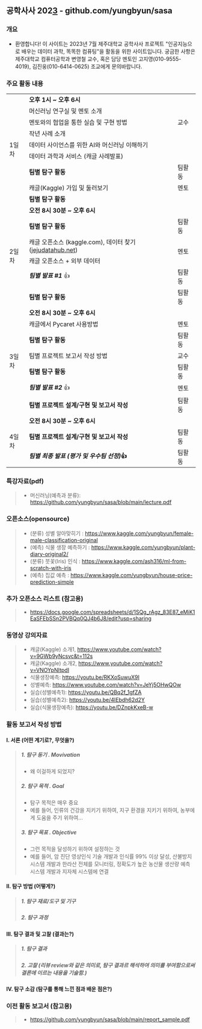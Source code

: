 ## 공학사사 202[3](https://onlinemarkdowneditor.dev/) - github.com/yungbyun/sasa

### 개요
* 환영합니다! 이 사이트는 2023년 7월 제주대학교 공학사사 프로젝트 "인공지능으로 배우는 데이터 과학, 똑똑한 컴퓨팅"을 활동을 위한 사이트입니다. 궁금한 사항은 제주대학교 컴퓨터공학과 변영철 교수, 혹은 담당 멘토인 고지영(010-9555-4019), 김진웅(010-6414-0625) 조교에게 문의바랍니다. 

### 주요 활동 내용
<table>
    <tbody>
        <tr>
            <td rowspan="9">
                1일차
            </td>
            <td colspan="2">
                <strong>오후&nbsp;1시&nbsp;~&nbsp;오후&nbsp;6시&nbsp;</strong>
            </td>
        </tr>
        <tr>
            <td>
                머신러닝 연구실 및 멘토 소개
            </td>
            <td rowspan="3">
                교수
            </td>
        </tr>
        <tr>
            <td>
                멘토와의 협업을 통한 실습 및 구현 방법&nbsp;
            </td>
        </tr>
        <tr>
            <td>
                작년 사례 소개
            </td>
        </tr>
        <tr>
            <td>
                데이터 사이언스를 위한 AI와 머신러닝 이해하기&nbsp;
            </td>
            <td>
                &nbsp;
            </td>
        </tr>
        <tr>
            <td>
                데이터 과학과 서비스 (캐글 사례발표)
            </td>
            <td>
                &nbsp;
            </td>
        </tr>
        <tr>
            <td>
                <strong>팀별 탐구 활동</strong>
            </td>
            <td>
                팀활동
            </td>
        </tr>
        <tr>
            <td>
                캐글(Kaggle)&nbsp;가입 및 둘러보기
            </td>
            <td>
                멘토
            </td>
        </tr>
        <tr>
            <td>
                <strong>팀별 탐구 활동</strong>
            </td>
            <td>
                &nbsp;
            </td>
        </tr>
        <tr>
            <td rowspan="6">
                2일차
            </td>
            <td colspan="2">
                <strong>오전&nbsp;8시&nbsp;30분&nbsp;~&nbsp;오후&nbsp;6시&nbsp;</strong>
            </td>
        </tr>
        <tr>
            <td>
                <strong>팀별 탐구 활동</strong>
            </td>
            <td>
                팀활동
            </td>
        </tr>
        <tr>
            <td>
                캐글 오픈소스 (kaggle.com), 데이터 찾기 (<a href="https://www.jejudatahub.net/">jejudatahub.net</a>)
            </td>
            <td rowspan="2">
                멘토
            </td>
        </tr>
        <tr>
            <td>
                캐글 오픈소스 + 외부 데이터&nbsp;
            </td>
        </tr>
        <tr>
            <td>
                <i><strong>팀별 발표 #1 </strong></i>👍
            </td>
            <td>
                팀활동
            </td>
        </tr>
        <tr>
            <td>
                <strong>팀별 탐구 활동</strong>
            </td>
            <td>
                팀활동
            </td>
        </tr>
        <tr>
            <td rowspan="7">
                3일차
            </td>
            <td colspan="2">
                <strong>오전&nbsp;8시&nbsp;30분&nbsp;~&nbsp;오후&nbsp;6시&nbsp;</strong>
            </td>
        </tr>
        <tr>
            <td>
                캐글에서 Pycaret 사용방법
            </td>
            <td>
                멘토
            </td>
        </tr>
        <tr>
            <td>
                <strong>팀별 탐구 활동</strong>
            </td>
            <td>
                팀활동
            </td>
        </tr>
        <tr>
            <td>
                팀별 프로젝트 보고서 작성 방법
            </td>
            <td>
                교수
            </td>
        </tr>
        <tr>
            <td>
                <strong>팀별 탐구 활동</strong>
            </td>
            <td>
                팀활동
            </td>
        </tr>
        <tr>
            <td>
                <i><strong>팀별 발표 #2</strong></i> 👍
            </td>
            <td>
                멘토
            </td>
        </tr>
        <tr>
            <td>
                <strong>팀별 프로젝트 설계/구현 및 보고서 작성</strong>
            </td>
            <td>
                팀활동
            </td>
        </tr>
        <tr>
            <td rowspan="3">
                4일차
            </td>
            <td colspan="2">
                <strong>오전&nbsp;8시&nbsp;30분&nbsp;~&nbsp;오후&nbsp;6시&nbsp;</strong>
            </td>
        </tr>
        <tr>
            <td>
                <strong>팀별 프로젝트 설계/구현 및 보고서 작성&nbsp;</strong>
            </td>
            <td>
                팀활동
            </td>
        </tr>
        <tr>
            <td>
                <i><strong>팀별 최종 발표 (평가 및 우수팀 선정)</strong></i><strong>👍</strong>
            </td>
            <td>
                팀활동
            </td>
        </tr>
    </tbody>
</table>

### 특강자료(pdf)
> * 머신러닝(예측과 분류): https://github.com/yungbyun/sasa/blob/main/lecture.pdf

### 오픈소스(opensource)
> * (분류) 성별 알아맞히기 : https://www.kaggle.com/yungbyun/female-male-classification-original
> * (예측) 식물 생장 예측하기 : https://www.kaggle.com/yungbyun/plant-diary-original2/
> * (분류) 붓꽃(Iris) 인식 : https://www.kaggle.com/ash316/ml-from-scratch-with-iris
> * (예측) 집값 예측 : https://www.kaggle.com/yungbyun/house-price-prediction-simple

### 추가 오픈소스 리스트 (참고용)
> * https://docs.google.com/spreadsheets/d/1SQg_rAgz_83E87_eMiK1EaSFEbSSn2PVBQq0QJ4b6J8/edit?usp=sharing

### 동영상 강의자료
> * 캐글(Kaggle) 소개1, https://www.youtube.com/watch?v=9GWb9yNcsvc&t=112s
> * 캐글(Kaggle) 소개2, https://www.youtube.com/watch?v=VNOYpNItpdI
> * 식물생장예측: https://youtu.be/RKXoSuwuX9I
> * 성별예측: https://www.youtube.com/watch?v=JeYj5OHwQOw
> * 실습(성별예측1): https://youtu.be/QBq2f_1gfZA
> * 실습(성별예측2): https://youtu.be/4IEbdh62d2Y
> * 실습(식물생장예측): https://youtu.be/DZnpkKxeB-w

### 활동 보고서 작성 방법
#### I. 서론 (어떤 계기로?, 무엇을?) 
> ##### 1. 탐구 동기 . Movivation
> * 왜 이걸하게 되었지?
> ##### 2. 탐구 목적 . Goal
> * 탐구 목적은 매우 중요
> * 예를 들어, 인류의 건강을 지키기 위하여, 지구 환경을 지키기 위하여, 농부에게 도움을 주기 위하여...
> ##### 3. 탐구 목표 . Objective
> * 그런 목적을 달성하기 위하여 설정하는 것
> * 예를 들어, 암 진단 영상인식 기술 개발과 인식률 99% 이상 달성, 산불방지 시스템 개발과 한라산 전체를 모니터링, 정확도가 높은 농산물 생산량 예측 시스템 개발과 지자체 시스템에 연결 

#### II. 탐구 방법 (어떻게?)
> ##### 1. 탐구 재료/도구 및 기구
> ##### 2. 탐구 과정

#### III. 탐구 결과 및 고찰 (결과는?) 
> ##### 1. 탐구 결과
> ##### 2. 고찰 (리뷰 review와 같은 의미로, 탐구 결과르 해석하여 의미를 부여함으로써 결론에 이르는 내용을 기술함.)

#### IV. 탐구 소감 (탐구를 통해 느낀 점과 배운 점은?)

### 이전 활동 보고서 (참고용)
> * https://github.com/yungbyun/sasa/blob/main/report_sample.pdf

